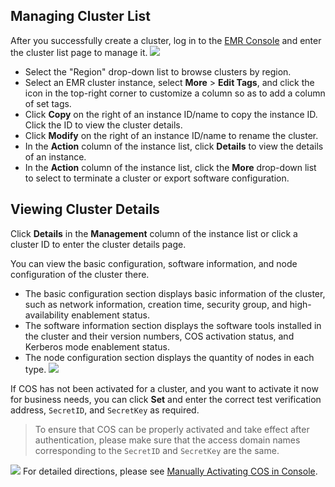 ## Managing Cluster List

After you successfully create a cluster, log in to the [EMR Console](https://console.cloud.tencent.com/emr) and enter the cluster list page to manage it.
![](https://main.qcloudimg.com/raw/e3cca432c58af3fb39ffdb0d712f8c30.png)                
- Select the "Region" drop-down list to browse clusters by region.
- Select an EMR cluster instance, select **More** > **Edit Tags**, and click the icon in the top-right corner to customize a column so as to add a column of set tags.
- Click **Copy** on the right of an instance ID/name to copy the instance ID. Click the ID to view the cluster details.
- Click **Modify** on the right of an instance ID/name to rename the cluster.
- In the **Action** column of the instance list, click **Details** to view the details of an instance.
- In the **Action** column of the instance list, click the **More** drop-down list to select to terminate a cluster or export software configuration.

## Viewing Cluster Details

Click **Details** in the **Management** column of the instance list or click a cluster ID to enter the cluster details page.

You can view the basic configuration, software information, and node configuration of the cluster there.
- The basic configuration section displays basic information of the cluster, such as network information, creation time, security group, and high-availability enablement status.
- The software information section displays the software tools installed in the cluster and their version numbers, COS activation status, and Kerberos mode enablement status.
- The node configuration section displays the quantity of nodes in each type.
![](https://main.qcloudimg.com/raw/24c490d4cac246e375f1ace040fbc586.png)

If COS has not been activated for a cluster, and you want to activate it now for business needs, you can click **Set** and enter the correct test verification address, `SecretID`, and `SecretKey` as required.

>To ensure that COS can be properly activated and take effect after authentication, please make sure that the access domain names corresponding to the `SecretID` and `SecretKey` are the same.
>
![](https://main.qcloudimg.com/raw/492572698433980dd891d2a2e01a3c3d.png)
For detailed directions, please see [Manually Activating COS in Console](https://intl.cloud.tencent.com/document/product/1026/34570).
